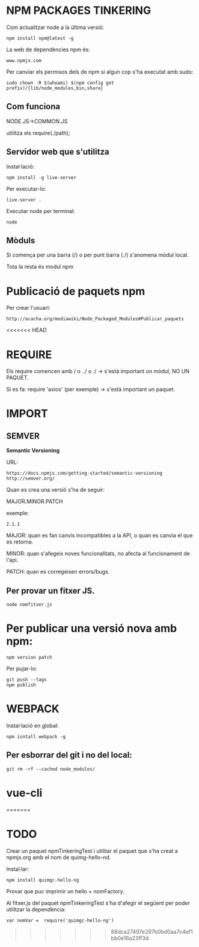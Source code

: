 # NPM PACKAGES TINKERING


Com actualitzar node a la última versió:

    npm install npm@latest -g
 

La web de dependències npm és:

    www.npmjs.com

Per canviar els permisos dels de npm si algun cop s'ha executat amb sudo:

    sudo chown -R $(whoami) $(npm config get prefix)/{lib/node_modules,bin,share}
    


## Com funciona

NODE.JS->COMMON.JS

utilitza els require(./path);


## Servidor web que s'utilitza

Instal·lació:

    npm install -g live-server

Per executar-lo:

    live-server .

Executar node per terminal:

    node


## Mòduls

Si comença per una barra (/) o per punt barra (./) s'anomena mòdul local.

Tota la resta és modul npm


# Publicació de paquets npm

Per crear l'usuari:

    http://acacha.org/mediawiki/Node_Packaged_Modules#Publicar_paquets
<<<<<<< HEAD


# REQUIRE
    
Els require comencen amb / o ../ o ./ -> s'està important un mòdul, NO UN PAQUET.

Si es fa: require 'axios' (per exemple) -> s'està important un paquet.
   
# IMPORT


## SEMVER

**Semantic Versioning**

URL:

    https://docs.npmjs.com/getting-started/semantic-versioning
    http://semver.org/

Quan es crea una versió s'ha de seguir:

MAJOR.MINOR.PATCH

exemple:

    2.1.1

MAJOR: quan es fan canvis incompatibles a la API, o quan es canvia el que es retorna.

MINOR: quan s'afegeix noves funcionalitats, no afecta al funcionament de l'api.

PATCH: quan es corregeixen errors/bugs.


## Per provar un fitxer JS.

    node nomfitxer.js


# Per publicar una versió nova amb npm:

    npm version patch


Per pujar-lo:

    git push --tags
    npm publish
    
    
# WEBPACK

Instal·lació en global:

    npm isntall webpack -g
 

## Per esborrar del git i no del local:

    git rm -rf --cached node_modules/
    
# vue-cli
=======
    
 

# TODO

Crear un paquet npmTinkeringTest i utilitar el paquet que s'ha creat a npmjs.org amb el nom de quimg-hello-nd.

Instal·lar:

    npm install quimgc-hello-ng

Provar que puc imprimir un hello + nomFactory.

Al fitxer.js del paquet npmTinkeringTest s'ha d'afegir el següent per poder utilitzar la dependència:

    var nomVar =  require('quimgc-hello-ng')
    
>>>>>>> 88dca27497e297b0bd0aa7c4ef1bb0e16a23ff3d
